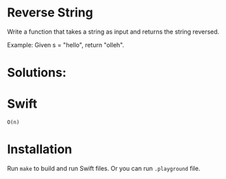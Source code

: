 # Reverse String
Write a function that takes a string as input and returns the string reversed.

Example:
Given s = "hello", return "olleh".

# Solutions:

# Swift
```
O(n)
```

# Installation
Run `make` to build and run Swift files. Or you can run `.playground` file.
